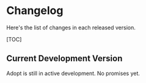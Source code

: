 Changelog
=========

Here's the list of changes in each released version.

[TOC]

Current Development Version
---------------------------

Adopt is still in active development.  No promises yet.
